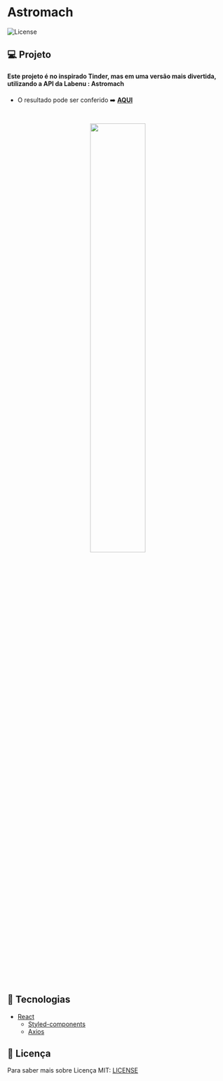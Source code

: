# Astromach
  <img  src="https://img.shields.io/static/v1?label=license&message=MIT&color=5965E0&labelColor=121214" alt="License">


## 💻 Projeto

#### Este projeto é no inspirado Tinder, mas em uma versão mais divertida, utilizando a API da Labenu : Astromach

- O resultado pode ser conferido :arrow_right: [**AQUI**](https://dull-sort.surge.sh/)
<h1 align="center">

<img src='https://user-images.githubusercontent.com/60116988/147890790-06c21357-6d31-4880-8b8d-a29b72041db2.png' width='50%'/>

</h1>


## 🧪 Tecnologias
 
- [React](https://reactjs.org)
  - [Styled-components](https://styled-components.com/)
  - [Axios](https://axios-http.com/)


## 📝 Licença

Para saber mais sobre Licença MIT: [LICENSE](LICENSE.md) 
